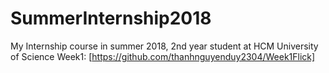 # SummerInternship2018
My Internship course in summer 2018, 2nd year student at HCM University of Science
Week1: [https://github.com/thanhnguyenduy2304/Week1Flick]
